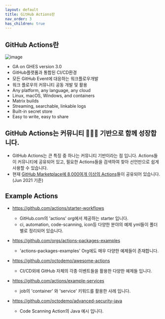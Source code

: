 ```yaml
---
layout: default
title: GitHub Actions란
nav_order: 3
has_children: true
---
```


## GitHub Actions란
![image](https://user-images.githubusercontent.com/40287191/121128830-fa826100-c866-11eb-80be-55502d6a757f.png)
- GA on GHES version 3.0
- GitHub플랫폼과 통합된 CI/CD환경
- 모든 GitHub Event에 대응하는 워크플로우개발
- 워크 플로우의 커뮤니티 공동 개발 및 활용
- Any platform, any language, any cloud
- Linux, macOS, Windows, and containers
- Matrix builds
- Streaming, searchable, linkable logs
- Built-in secret store
- Easy to write, easy to share

## GitHub Actions는 커뮤니티 🧑‍🤝‍🧑 기반으로 함께 성장합니다. 
- GitHub Actions는 큰 특징 중 하나는 커뮤니티 기반이라는 점 입니다. Actions들이 커뮤니티에 공유되어 있고, 필요한 Actions들을 검색하여 찾아 선언만으로 쉽게 사용할 수 있습니다. 
- 현재 [GitHub Marketplace에 8,000여개 이상의 Actions](https://github.com/marketplace?type=actions)들이 공유되어 있습니다. (Jun 2021 기준)


## Example Actions

   - https://github.com/actions/starter-workflows
     - GitHub.com의 'actions' org에서 제공하는 starter 입니다.
     - ci, automation, code-scanning, icon등 다양한 분야의 예제 yml들이 폴더별로 정리되어 있습니다.

   - https://github.com/orgs/actions-packages-examples
     - 'actions-packages-examples' Org에도 매우 다양한 예제들이 존재합니다.

   - https://github.com/octodemo/awesome-actions
     - CI/CD외에 GitHub 자체의 각종 이벤트들을 활용한 다양한 예제들 입니다.

   - https://github.com/actions/example-services
     - job의 'container' 와 'service' 키워드를 활용한 사례 입니다.

   - https://github.com/octodemo/advanced-security-java
     - Code Scanning Action의 Java 예시 입니다.

